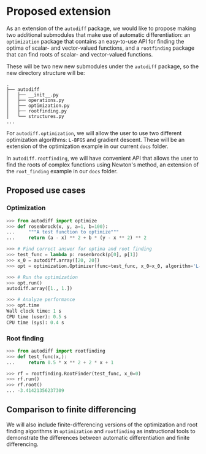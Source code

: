 # Proposed extension

As an extension of the `autodiff` package, we would like to propose making two additional submodules that make use of automatic differentiation: an `optimization` package that contains an easy-to-use API for finding the optima of scalar- and vector-valued functions, and a `rootfinding` package that can find roots of scalar- and vector-valued functions.

These will be two new new submodules under the `autodiff` package, so the new directory structure will be:
```
.
├── autodiff
│   ├── __init__.py
│   ├── operations.py
│   ├── optimization.py
│   ├── rootfinding.py
│   └── structures.py
...
```

For `autodiff.optimization`, we will allow the user to use two different optimization algorithms: `L-BFGS` and gradient descent. These will be an extension of the optimization example in our current `docs` folder.

In `autodiff.rootfinding`, we will have convenient API that allows the user to find the roots of complex functions using Newton's method, an extension of the `root_finding` example in our `docs` folder.

## Proposed use cases

### Optimization

```python
>>> from autodiff import optimize
>>> def rosenbrock(x, y, a=1, b=100):
...     """A test function to optimize"""
...     return (a - x) ** 2 + b * (y - x ** 2) ** 2

>>> # Find correct answer for optima and root finding
>>> test_func = lambda p: rosenbrock(p[0], p[1])
>>> x_0 = autodiff.array([20, 20])
>>> opt = optimization.Optimizer(func=test_func, x_0=x_0, algorithm='L-BFGS')

>>> # Run the optimization
>>> opt.run()
autodiff.array([1., 1.])

>>> # Analyze performance
>>> opt.time
Wall clock time: 1 s
CPU time (user): 0.5 s
CPU time (sys): 0.4 s
```

### Root finding
```python
>>> from autodiff import rootfinding
>>> def test_func(x,):
...     return 0.5 * x ** 2 + 2 * x + 1

>>> rf = rootfinding.RootFinder(test_func, x_0=0)
>>> rf.run()
>>> rf.root()
... -3.41421356237309
```

## Comparison to finite differencing
We will also include finite-differencing versions of the optimization and root finding algorithms in `optimization` and `rootfinding` as instructional tools to demonstrate the differences between automatic differentiation and finite differencing.